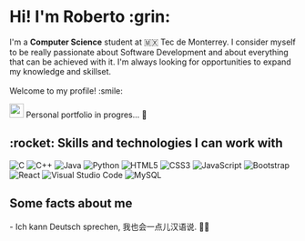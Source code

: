 <h1>Hi! I'm Roberto :grin:</h1>
<p>
  I'm a <b>Computer Science</b> student at 🇲🇽 Tec de Monterrey. I consider myself to be really passionate about Software Development and about everything that can be achieved with it. I'm always looking for opportunities to expand my knowledge and skillset.</br></br>Welcome to my profile! :smile:   
</p>

<p>
  <a href="https://www.linkedin.com/in/roberto-andonie-71b066213/"><img src="https://img.shields.io/badge/LinkedIn-%230077B5.svg?&style=flat-square&logo=linkedin&logoColor=white" height=25></a>
  Personal portfolio in progres... 👀
</p>

  
<h2>:rocket: Skills and technologies I can work with</h2>

<p>
  <img alt="C" src="https://img.shields.io/badge/C-00599C?style=for-the-badge&logo=c&logoColor=white"/>
  <img alt="C++" src="https://img.shields.io/badge/C%2B%2B-00599C?style=for-the-badge&logo=c%2B%2B&logoColor=white"/>
  <img alt="Java" src="https://img.shields.io/badge/Java-ED8B00?style=for-the-badge&logo=java&logoColor=white"/>
  <img alt="Python" src="https://img.shields.io/badge/Python-3776AB?style=for-the-badge&logo=python&logoColor=white"/>
  <img alt="HTML5" src="https://img.shields.io/badge/HTML5-E34F26?style=for-the-badge&logo=html5&logoColor=white"/>
  <img alt="CSS3" src="https://img.shields.io/badge/CSS3-1572B6?style=for-the-badge&logo=css3&logoColor=white"/>
  <img alt="JavaScript" src="https://img.shields.io/badge/JavaScript-F7DF1E?style=for-the-badge&logo=javascript&logoColor=black"/>
  <img alt="Bootstrap" src="https://img.shields.io/badge/Bootstrap-563D7C?style=for-the-badge&logo=bootstrap&logoColor=white"/>
  <img alt="React" src="https://img.shields.io/badge/React-20232A?style=for-the-badge&logo=react&logoColor=61DAFB"/>
  <img alt="Visual Studio Code" src="https://img.shields.io/badge/Visual_Studio_Code-0078D4?style=for-the-badge&logo=visual%20studio%20code&logoColor=white"/>
  <img alt="MySQL" src="https://img.shields.io/badge/MySQL-00000F?style=for-the-badge&logo=mysql&logoColor=white"/>
</p>


  
<h2>Some facts about me</h2>
- Ich kann Deutsch sprechen, 我也会一点儿汉语说.
👨‍💻
